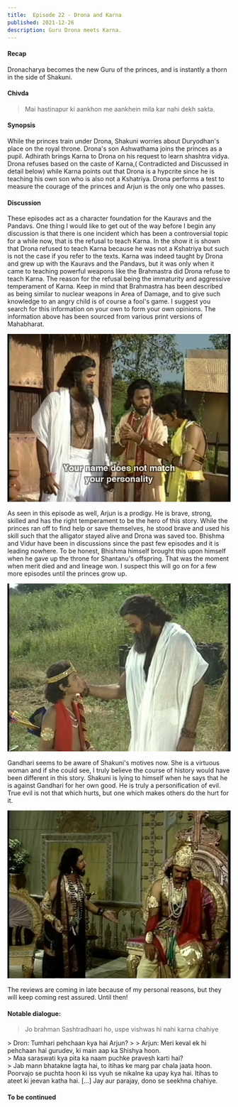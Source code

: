 ```yaml
---
title:  Episode 22 - Drona and Karna
published: 2021-12-26
description: Guru Drona meets Karna.
---
```

#### Recap 
Dronacharya becomes the new Guru of the princes, and is instantly a thorn in the side of Shakuni. 

#### Chivda
> Mai hastinapur ki aankhon me aankhein mila kar nahi dekh sakta.

#### Synopsis
While the princes train under Drona, Shakuni worries about Duryodhan's place
on the royal throne. Drona's son Ashwathama joins the princes as a pupil.
Adhirath brings Karna to Drona on his request to learn shashtra vidya. Drona
refuses based on the caste of Karna,( Contradicted and Discussed in detail below) while Karna
points out that Drona is a hypcrite since he is teaching his own son who is
also not a Kshatriya. Drona performs a test to measure the courage of the
princes and Arjun is the only one who passes.

#### Discussion

These episodes act as a character foundation for the Kauravs and the Pandavs.
One thing I would like to get out of the way before I begin any discussion is
that there is one incident which has been a controversial topic for a while
now, that is the refusal to teach Karna. In the show it is shown that Drona
refused to teach Karna because he was not a Kshatriya but such is not the
case if you refer to the texts. Karna was indeed taught by Drona and grew up
with the Kauravs and the Pandavs, but it was only when it came to teaching
powerful weapons like the Brahmastra did Drona refuse to teach Karna. The
reason for the refusal being the immaturity and aggressive temperament of
Karna. Keep in mind that Brahmastra has been described as being similar to
nuclear weapons in Area of Damage, and to give such knowledge to an angry
child is of course a fool's game. I suggest you search for this information
on your own to form your own opinions. The information above has been sourced
from various print versions of Mahabharat.  

![Guru Drona Refuses Karna](../../assets/mahabharat/ep_22_2.webp)

As seen in this episode as well, Arjun is a prodigy. He is brave, strong,
skilled and has the right temperament to be the hero of this story. While the
princes ran off to find help or save themselves, he stood brave and used his
skill such that the alligator stayed alive and Drona was saved too. Bhishma 
and Vidur have been in discussions since the past few episodes and it is
leading nowhere. To be honest, Bhishma himself brought this upon himself when
he gave up the throne for Shantanu's offspring. That was the moment when
merit died and and lineage won. I suspect this will go on for a few more
episodes until the princes grow up. 

![Arjun and Drona](../../assets/mahabharat/ep_22_3.webp)

Gandhari seems to be aware of Shakuni's motives now. She is a virtuous woman
and if she could see, I truly believe the course of history would have been
different in this story. Shakuni is lying to himself when he says that he is
against Gandhari for her own good. He is truly a personification of evil. True
evil is not that which hurts, but one which makes others do the hurt for it. 

![Shakuni manipulates Dhritrashtra](../../assets/mahabharat/ep_22_1.webp)

The reviews are coming in late because of my personal reasons, but they will
keep coming rest assured. Until then!

#### Notable dialogue:


> Jo brahman Sashtradhaari ho, uspe vishwas hi nahi karna chahiye
<div></div>
> Dron: Tumhari pehchaan kya hai Arjun?
>
> Arjun: Meri keval ek hi pehchaan hai gurudev, ki main aap ka Shishya hoon.
<div></div>
> Maa saraswati kya pita ka naam puchke pravesh karti hai? 
<div></div>
> Jab mann bhatakne lagta hai, to itihas ke marg par chala jaata hoon. Poorvajo se puchta hoon ki iss vyuh se nikalne ka upay kya hai. Itihas to ateet ki jeevan katha hai. [...] Jay aur parajay, dono se seekhna chahiye.
<div></div>

#### To be continued

